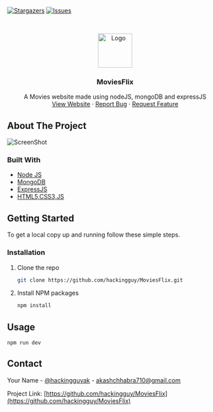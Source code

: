 <!--
*** Thanks for checking out the Best-README-Template. If you have a suggestion
*** that would make this better, please fork the repo and create a pull request
*** or simply open an issue with the tag "enhancement".
*** Thanks again! Now go create something AMAZING! :D
***
***
***
*** To avoid retyping too much info. Do a search and replace for the following:
*** hackingguy, MoviesFlix, hackingguyak, akashchhabra710@gmail.com, MoviesFlix, A Movies website made using nodeJS, mongoDB and expressJS
-->



<!-- PROJECT SHIELDS -->
<!--
*** I'm using markdown "reference style" links for readability.
*** Reference links are enclosed in brackets [ ] instead of parentheses ( ).
*** See the bottom of this document for the declaration of the reference variables
*** for contributors-url, forks-url, etc. This is an optional, concise syntax you may use.
*** https://www.markdownguide.org/basic-syntax/#reference-style-links
-->
[![Stargazers][stars-shield]][stars-url]
[![Issues][issues-shield]][issues-url]



<!-- PROJECT LOGO -->
<br />
<p align="center">
  <a href="https://github.com/hackingguy/MoviesFlix">
    <img src="https://fontmeme.com/permalink/210128/2dd1c559b9f59998c51b723226715d97.png" alt="Logo" height="80">
  </a>

  <h3 align="center">MoviesFlix</h3>

  <p align="center">
    A Movies website made using nodeJS, mongoDB and expressJS
    <br />
    <a href="https://moviesflix.maplehacks.ml/">View Website</a>
    ·
    <a href="https://github.com/hackingguy/MoviesFlix/issues">Report Bug</a>
    ·
    <a href="https://github.com/hackingguy/MoviesFlix/issues">Request Feature</a>
  </p>
</p>




<!-- ABOUT THE PROJECT -->
## About The Project  

![ScreenShot](https://i.imgur.com/0vw9YMd.jpg)


### Built With

* [Node JS]()
* [MongoDB]()
* [ExpressJS]()
* [HTML5,CSS3,JS]()



<!-- GETTING STARTED -->
## Getting Started

To get a local copy up and running follow these simple steps.

### Installation

1. Clone the repo
   ```sh
   git clone https://github.com/hackingguy/MoviesFlix.git
   ```
2. Install NPM packages
   ```sh
   npm install
   ```

## Usage

```npm run dev```

<!-- CONTACT -->
## Contact

Your Name - [@hackingguyak](https://twitter.com/hackingguyak) - akashchhabra710@gmail.com

Project Link: [https://github.com/hackingguy/MoviesFlix](https://github.com/hackingguy/MoviesFlix)



<!-- MARKDOWN LINKS & IMAGES -->
<!-- https://www.markdownguide.org/basic-syntax/#reference-style-links -->
[contributors-shield]: https://img.shields.io/github/contributors/hackingguy/MoviesFlix.svg?style=for-the-badge
[contributors-url]: https://github.com/hackingguy/MoviesFlix/graphs/contributors
[forks-shield]: https://img.shields.io/github/forks/hackingguy/MoviesFlix.svg?style=for-the-badge
[forks-url]: https://github.com/hackingguy/MoviesFlix/network/members
[stars-shield]: https://img.shields.io/github/stars/hackingguy/MoviesFlix.svg?style=for-the-badge
[stars-url]: https://github.com/hackingguy/MoviesFlix/stargazers
[issues-shield]: https://img.shields.io/github/issues/hackingguy/MoviesFlix.svg?style=for-the-badge
[issues-url]: https://github.com/hackingguy/MoviesFlix/issues
[license-shield]: https://img.shields.io/github/license/hackingguy/MoviesFlix.svg?style=for-the-badge
[license-url]: https://github.com/hackingguy/MoviesFlix/blob/master/LICENSE.txt
[linkedin-shield]: https://img.shields.io/badge/-LinkedIn-black.svg?style=for-the-badge&logo=linkedin&colorB=555
[linkedin-url]: https://linkedin.com/in/hackingguy
